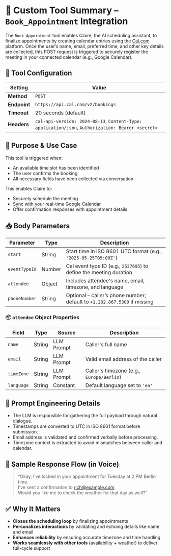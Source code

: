 # 📆 Custom Tool Summary – `Book_Appointment` Integration

The `Book_Appointment` tool enables Claire, the AI scheduling assistant, to finalize appointments by creating calendar entries using the [Cal.com](https://cal.com) platform. Once the user’s name, email, preferred time, and other key details are collected, this POST request is triggered to securely register the meeting in your connected calendar (e.g., Google Calendar).



## 🔧 Tool Configuration

| Setting         | Value                                         |
|----------------|-----------------------------------------------|
| **Method**      | `POST`                                       |
| **Endpoint**    | `https://api.cal.com/v2/bookings`            |
| **Timeout**     | 20 seconds (default)                         |
| **Headers**     | `cal-api-version: 2024-08-13`, `Content-Type: application/json`, `Authorization: Bearer <secret>` |



## 🧠 Purpose & Use Case

This tool is triggered when:
- An available time slot has been identified
- The user confirms the booking
- All necessary fields have been collected via conversation

This enables Claire to:
- Securely schedule the meeting
- Sync with your real-time Google Calendar
- Offer confirmation responses with appointment details



## 📥 Body Parameters

| Parameter      | Type    | Description                                                             |
|----------------|---------|-------------------------------------------------------------------------|
| `start`        | String  | Start time in ISO 8601 UTC format (e.g., `'2025-05-25T09:00Z'`)         |
| `eventTypeId`  | Number  | Cal event type ID (e.g., `2537695`) to define the meeting duration      |
| `attendee`     | Object  | Includes attendee's name, email, timezone, and language                 |
| `phoneNumber`  | String  | Optional – caller’s phone number; default to `+1.202.867.5309` if missing |

### 📦 `attendee` Object Properties

| Field        | Type    | Source        | Description                                                       |
|--------------|---------|---------------|-------------------------------------------------------------------|
| `name`       | String  | LLM Prompt     | Caller's full name                                                |
| `email`      | String  | LLM Prompt     | Valid email address of the caller                                 |
| `timeZone`   | String  | LLM Prompt     | Caller's timezone (e.g., `Europe/Berlin`)                         |
| `language`   | String  | Constant       | Default language set to `'en'`                                    |



## 🧾 Prompt Engineering Details

- The LLM is responsible for gathering the full payload through natural dialogue.
- Timestamps are converted to UTC in ISO 8601 format before submission.
- Email address is validated and confirmed verbally before processing.
- Timezone context is extracted to avoid mismatches between caller and calendar.



## 📢 Sample Response Flow (in Voice)

> “Okay, I’ve locked in your appointment for Tuesday at 2 PM Berlin time.  
I’ve sent a confirmation to rich@example.com.  
Would you like me to check the weather for that day as well?”



## ✅ Why It Matters

- **Closes the scheduling loop** by finalizing appointments
- **Personalizes interactions** by validating and echoing details like name and email
- **Enhances reliability** by ensuring accurate timezone and time handling
- **Works seamlessly with other tools** (availability + weather) to deliver full-cycle support

